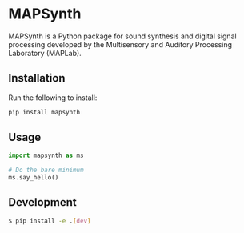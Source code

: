 # MAPSynth
MAPSynth is a Python package for sound synthesis and digital signal processing developed 
by the Multisensory and Auditory Processing Laboratory (MAPLab).

## Installation
Run the following to install:
```python
pip install mapsynth
```

## Usage
```python
import mapsynth as ms

# Do the bare minimum
ms.say_hello()
```

## Development
```bash
$ pip install -e .[dev]

```